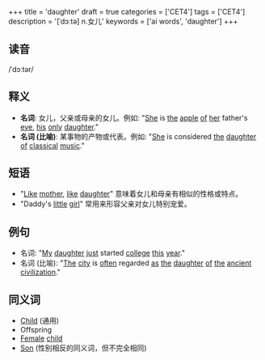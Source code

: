 +++
title = 'daughter'
draft = true
categories = ['CET4']
tags = ['CET4']
description = '[ˈdɔːtə] n.女儿'
keywords = ['ai words', 'daughter']
+++

## 读音
/ˈdɔːtər/

## 释义
- **名词**: 女儿，父亲或母亲的女儿。例如: "[She](/post/she/) is [the](/post/the/) [apple](/post/apple/) [of](/post/of/) [her](/post/her/) father's [eye](/post/eye/), [his](/post/his/) [only](/post/only/) [daughter](/post/daughter/)."
- **名词 (比喻)**: 某事物的产物或代表。例如: "[She](/post/she/) is considered [the](/post/the/) [daughter](/post/daughter/) [of](/post/of/) [classical](/post/classical/) [music](/post/music/)."

## 短语
- "[Like](/post/like/) [mother](/post/mother/), [like](/post/like/) [daughter](/post/daughter/)" 意味着女儿和母亲有相似的性格或特点。
- "Daddy's [little](/post/little/) [girl](/post/girl/)" 常用来形容父亲对女儿特别宠爱。

## 例句
- 名词: "[My](/post/my/) [daughter](/post/daughter/) [just](/post/just/) started [college](/post/college/) [this](/post/this/) [year](/post/year/)."
- 名词 (比喻): "[The](/post/the/) [city](/post/city/) is [often](/post/often/) regarded [as](/post/as/) [the](/post/the/) [daughter](/post/daughter/) [of](/post/of/) [the](/post/the/) [ancient](/post/ancient/) [civilization](/post/civilization/)."

## 同义词
- [Child](/post/child/) (通用)
- Offspring
- [Female](/post/female/) [child](/post/child/)
- [Son](/post/son/) (性别相反的同义词，但不完全相同)
